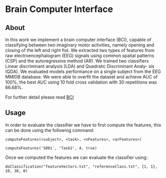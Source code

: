 # Brain Computer Interface


## About
In this work we implement a brain computer interface
(BCI), capable of classifying between two imaginary motor
activities, namely opening and closing of the left and right fist. We
extracted two types of features from raw electroencephalogram
(EEG) signals using common spatial patterns (CSP) and the
autoregressive method (AR). We trained two classifiers Linear
discriminant analysis (LDA) and Quadratic Discriminant Analy-
sis (QDA). We evaluated models performance on a single subject
from the EEG MMIDB database. We were able to overfit the
dataset and achieve AUC of 100%, the best AUC using 10 fold
cross validation with 30 repetitions was 66.68%.

For further detail please read [BCI](BCI.pdf)

## Usage
In order to evaluate the classifier we have to first compute
the features, this can be done using the following command:

`computeFeatures(<subject>, <task>, <nFeatures>, <arFeatures>)`

`computeFeatures('S001', 'Task2', 4, true)`

Once we computed the features we can evaluate the classifier
using:

`doClassification("featureVectors.txt", "referenceClass.txt", {1, 1}, 10, 30, 0)`
